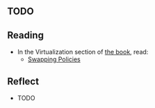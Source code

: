 <!-- Exploration 9.2: TODO -->

## TODO

## Reading

* In the Virtualization section of [the book](https://pages.cs.wisc.edu/~remzi/OSTEP/), read:
  * [Swapping Policies](https://pages.cs.wisc.edu/~remzi/OSTEP/vm-beyondphys-policy.pdf)
  
## Reflect

* TODO

